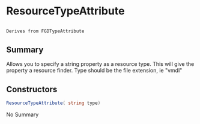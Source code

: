 # ResourceTypeAttribute

## 
```c#
Derives from FGDTypeAttribute
```

## Summary

Allows you to specify a string property as a resource type. This will
give the property a resource finder. Type should be the file extension, ie "vmdl"
## Constructors

```c#
ResourceTypeAttribute( string type) 
```
No Summary

